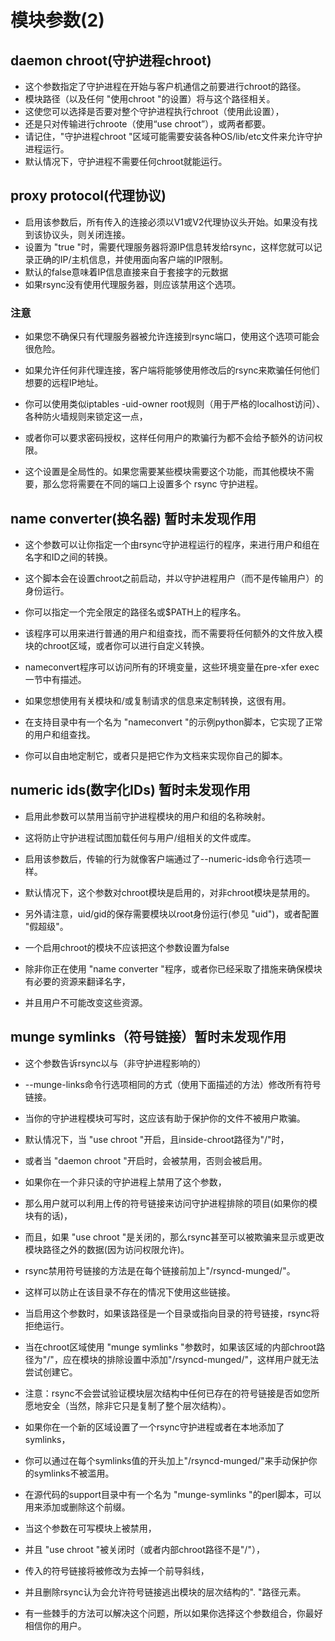 # 模块参数(2)

## daemon chroot(守护进程chroot)

- 这个参数指定了守护进程在开始与客户机通信之前要进行chroot的路径。
- 模块路径（以及任何 "使用chroot "的设置）将与这个路径相关。
- 这使您可以选择是否要对整个守护进程执行chroot（使用此设置），
- 还是只对传输进行chroote（使用“use chroot”），或两者都要。
- 请记住，"守护进程chroot "区域可能需要安装各种OS/lib/etc文件来允许守护进程运行。
- 默认情况下，守护进程不需要任何chroot就能运行。

## proxy protocol(代理协议)

- 启用该参数后，所有传入的连接必须以V1或V2代理协议头开始。如果没有找到该协议头，则关闭连接。
- 设置为 "true "时，需要代理服务器将源IP信息转发给rsync，这样您就可以记录正确的IP/主机信息，并使用面向客户端的IP限制。
- 默认的false意味着IP信息直接来自于套接字的元数据
- 如果rsync没有使用代理服务器，则应该禁用这个选项。

### 注意
- 如果您不确保只有代理服务器被允许连接到rsync端口，使用这个选项可能会很危险。
- 如果允许任何非代理连接，客户端将能够使用修改后的rsync来欺骗任何他们想要的远程IP地址。
- 你可以使用类似iptables -uid-owner root规则（用于严格的localhost访问）、各种防火墙规则来锁定这一点，
- 或者你可以要求密码授权，这样任何用户的欺骗行为都不会给予额外的访问权限。

- 这个设置是全局性的。如果您需要某些模块需要这个功能，而其他模块不需要，那么您将需要在不同的端口上设置多个 rsync 守护进程。

## name converter(换名器) 暂时未发现作用
- 这个参数可以让你指定一个由rsync守护进程运行的程序，来进行用户和组在名字和ID之间的转换。
- 这个脚本会在设置chroot之前启动，并以守护进程用户（而不是传输用户）的身份运行。
- 你可以指定一个完全限定的路径名或$PATH上的程序名。

- 该程序可以用来进行普通的用户和组查找，而不需要将任何额外的文件放入模块的chroot区域，或者你可以进行自定义转换。

- nameconvert程序可以访问所有的环境变量，这些环境变量在pre-xfer exec一节中有描述。
- 如果您想使用有关模块和/或复制请求的信息来定制转换，这很有用。

- 在支持目录中有一个名为 "nameconvert "的示例python脚本，它实现了正常的用户和组查找。
- 你可以自由地定制它，或者只是把它作为文档来实现你自己的脚本。

## numeric ids(数字化IDs) 暂时未发现作用
- 启用此参数可以禁用当前守护进程模块的用户和组的名称映射。
- 这将防止守护进程试图加载任何与用户/组相关的文件或库。
- 启用该参数后，传输的行为就像客户端通过了--numeric-ids命令行选项一样。
- 默认情况下，这个参数对chroot模块是启用的，对非chroot模块是禁用的。
- 另外请注意，uid/gid的保存需要模块以root身份运行(参见 "uid")，或者配置 "假超级"。

- 一个启用chroot的模块不应该把这个参数设置为false
- 除非你正在使用 "name converter "程序，或者你已经采取了措施来确保模块有必要的资源来翻译名字，
- 并且用户不可能改变这些资源。

## munge symlinks（符号链接）暂时未发现作用
- 这个参数告诉rsync以与（非守护进程影响的）
- --munge-links命令行选项相同的方式（使用下面描述的方法）修改所有符号链接。
- 当你的守护进程模块可写时，这应该有助于保护你的文件不被用户欺骗。
- 默认情况下，当 "use chroot "开启，且inside-chroot路径为"/"时，
- 或者当 "daemon chroot "开启时，会被禁用，否则会被启用。

- 如果你在一个非只读的守护进程上禁用了这个参数，
- 那么用户就可以利用上传的符号链接来访问守护进程排除的项目(如果你的模块有的话)，

- 而且，如果 "use chroot "是关闭的，那么rsync甚至可以被欺骗来显示或更改模块路径之外的数据(因为访问权限允许)。

- rsync禁用符号链接的方法是在每个链接前加上"/rsyncd-munged/"。
- 这样可以防止在该目录不存在的情况下使用这些链接。
- 当启用这个参数时，如果该路径是一个目录或指向目录的符号链接，rsync将拒绝运行。
- 当在chroot区域使用 "munge symlinks "参数时，如果该区域的内部chroot路径为"/"，应在模块的排除设置中添加"/rsyncd-munged/"，这样用户就无法尝试创建它。

- 注意：rsync不会尝试验证模块层次结构中任何已存在的符号链接是否如您所愿地安全（当然，除非它只是复制了整个层次结构）。
- 如果你在一个新的区域设置了一个rsync守护进程或者在本地添加了symlinks，
- 你可以通过在每个symlinks值的开头加上"/rsyncd-munged/"来手动保护你的symlinks不被滥用。
- 在源代码的support目录中有一个名为 "munge-symlinks "的perl脚本，可以用来添加或删除这个前缀。

- 当这个参数在可写模块上被禁用，
- 并且 "use chroot "被关闭时（或者内部chroot路径不是"/"），
- 传入的符号链接将被修改为去掉一个前导斜线，
- 并且删除rsync认为会允许符号链接逃出模块的层次结构的". "路径元素。
- 有一些棘手的方法可以解决这个问题，所以如果你选择这个参数组合，你最好相信你的用户。